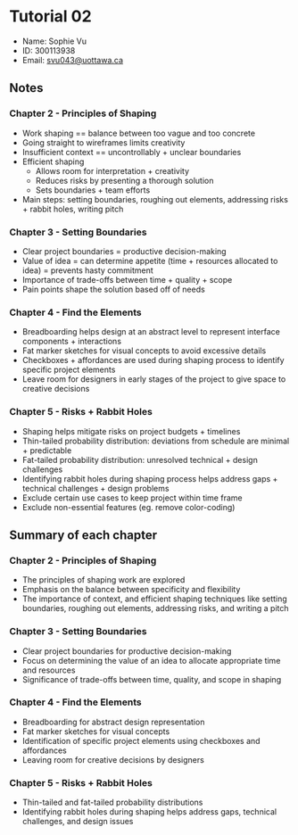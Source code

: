 # Tutorial 02
* Name: Sophie Vu
* ID: 300113938
* Email: svu043@uottawa.ca

## Notes

### Chapter 2 - Principles of Shaping

- Work shaping == balance between too vague and too concrete
- Going straight to wireframes limits creativity
- Insufficient context == uncontrollably + unclear boundaries
- Efficient shaping
    - Allows room for interpretation + creativity
    - Reduces risks by presenting a thorough solution
    - Sets boundaries + team efforts
- Main steps: setting boundaries, roughing out elements, addressing risks + rabbit holes, writing pitch

### Chapter 3 - Setting Boundaries

- Clear project boundaries = productive decision-making
- Value of idea = can determine appetite (time + resources allocated to idea) = prevents hasty commitment
- Importance of trade-offs between time + quality + scope
- Pain points shape the solution based off of needs

### Chapter 4 - Find the Elements

- Breadboarding helps design at an abstract level to represent interface components + interactions
- Fat marker sketches for visual concepts to avoid excessive details
- Checkboxes + affordances are used during shaping process to identify specific project elements
- Leave room for designers in early stages of the project to give space to creative decisions

### Chapter 5 - Risks + Rabbit Holes

- Shaping helps mitigate risks on project  budgets + timelines
- Thin-tailed probability distribution: deviations from schedule are minimal + predictable
- Fat-tailed probability distribution: unresolved technical + design challenges
- Identifying rabbit holes during shaping process helps address gaps + technical challenges + design problems
- Exclude certain use cases to keep project within time frame
- Exclude non-essential features (eg. remove color-coding)

## Summary of each chapter

### Chapter 2 - Principles of Shaping

- The principles of shaping work are explored
- Emphasis on the balance between specificity and flexibility
- The importance of context, and efficient shaping techniques like setting boundaries, roughing out elements, addressing risks, and writing a pitch

### Chapter 3 - Setting Boundaries

- Clear project boundaries for productive decision-making
- Focus on determining the value of an idea to allocate appropriate time and resources
- Significance of trade-offs between time, quality, and scope in shaping

### Chapter 4 - Find the Elements

- Breadboarding for abstract design representation
- Fat marker sketches for visual concepts
- Identification of specific project elements using checkboxes and affordances
- Leaving room for creative decisions by designers

### Chapter 5 - Risks + Rabbit Holes

- Thin-tailed and fat-tailed probability distributions
- Identifying rabbit holes during shaping helps address gaps, technical challenges, and design issues
